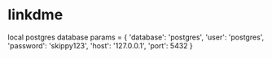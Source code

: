 # linkdme
 
local postgres database
params = {
            'database': 'postgres',
            'user': 'postgres',
            'password': 'skippy123',
            'host': '127.0.0.1',
            'port': 5432
            }